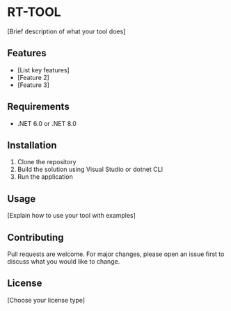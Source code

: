 # RT-TOOL

[Brief description of what your tool does]

## Features

- [List key features]
- [Feature 2]
- [Feature 3]

## Requirements

- .NET 6.0 or .NET 8.0

## Installation

1. Clone the repository
2. Build the solution using Visual Studio or dotnet CLI
3. Run the application

## Usage

[Explain how to use your tool with examples]

## Contributing

Pull requests are welcome. For major changes, please open an issue first to discuss what you would like to change.

## License

[Choose your license type]
